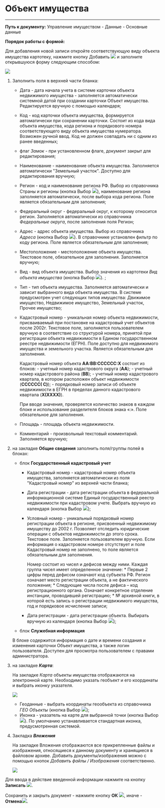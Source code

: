 ﻿# Объект имущества
_________________

**Путь к документу:** Управление имуществом - Данные - Основные данные

**Порядок работы с формой:**

Для добавления новой записи откройте соответствующую виду объекта имущества картотеку, нажмите кнопку Добавить ![](topic:Com.AddFiles.Btn_Add.png) и заполните открывшуюся форму следующим способом:

![](topic:.AddFiles.Screenshot_20168.jpg)

1. Заполнить поля в верхней части бланка: 
    - Дата - дата начала учета в системе карточки объекта недвижимого имущества - заполняется автоматически системной датой при создании карточки Объект имущества. Редактируется вручную с помощью календаря;
    - Код - код карточки объекта имущества, формируется автоматически при сохранении карточки. Состоит из кода вида объекта имущества, кода региона и порядкового номера соответствующего виду объекта имущества нумератора.
    Возможен ручной ввод. Код не должен совпадать ни с одним из ранее введенных;
    - флаг *Замок* - при установленном флаге, документ закрыт для редактирования;
    - Наименование - наименование объекта имущества. Заполняется автоматически "Земельный участок". Доступно для редактирования вручную;
    - Регион - код и наименование региона РФ. Выбор из справочника Страны и регионы (кнопка Выбор ![](topic:Com.AddFiles.Btn_select.png)), наименование региона заполняется автоматически, после выбора кода региона. Поле является обязательным для заполнения;
    - Федеральный округ - федеральный округ, к которому относится регион. Заполняется автоматически из справочника *Федеральные округа*, после заполнения поля Регион;
    - Адрес - адрес объекта имущества. Выбор из справочника *Адреса* (кнопка Выбор ![](topic:Com.AddFiles.Btn_select.png)). В справочнике установлен фильтр по коду региона. Поле является обязательным для заполнения;
    - Местоположение - местоположение объекта имущества. Текстовое поле, обязательное для заполнения. Заполняется вручную;
    - Вид - вид объекта имущества. Выбор значения из картотеки *Вид объекта имущества* (кнопка Выбор ![](topic:Com.AddFiles.Buttons.Btn_select.png)). ;
    - Тип - тип объекта имущества. Заполняется автоматически и зависит выбранного вида объекта имущества. В системе предусмотрен учет следующих типов имущества: Движимое имущество, Недвижимое имущество, Земельный участок, Прочее имущество;
    - Кадастровый номер - уникальная номер объекта недвижимости, присваиваемый при постановке на кадастровый учет объектов после 2002г. Текстовое поле, заполняется пользователем вручную в соответствие со структурой номера,
    принятой при регистрации объекта недвижимости в Едином государственном реестре недвижимости (ЕГРН). Поле доступно для недвижимого имущества и земельного участка. Является обязательным для заполнения.

       Кадастровый номер объекта **AA:BB:CCCCCC:X** состоит из блоков:
          - учетный номер кадастрового округа (**AA**);
          - учетный номер кадастрового района (**BB**);
          - учетный номер кадастрового квартала, в котором расположен объект недвижимости (**CCCCСС( C)**);
          - порядковый номер записи об объекте недвижимости в ЕГРН в пределах данного кадастрового квартала (**X(XXXX)**).

       При вводе значения, проверяется количество знаков в каждом блоке и использование разделителя блоков знака «:». Поле обязательное для заполнения.
    - Площадь - площадь объекта недвижимости.
    - Комментарий - произвольный текстовый комментарий. Заполняется вручную;

2. на закладке **Общие сведения** заполнить поля/группы полей в блоках:

    * блок **Государственный кадастровый учет**

        - Кадастровый номер - кадастровый номер объекта имущества, заполняется автоматически из поля "Кадастровый номер" из верхней части бланка;
        - Дата регистрации - дата регистрации объекта в федеральной информационной системе Единый государственный реестр недвижимости при кадастровом учете. Выбрать вручную из календаря (кнопка Выбор ![](topic:Com.AddFiles.Btn_select.png));
        - Условный номер - уникальный порядковый номер регистрации объекта в регионе, присвоенный недвижимому имуществу до 2002 г. Позволяет отследить юридические операции с объектов недвижимости до этого срока. Текстовое поле. Заполняется пользователем вручную.
        Если информация о кадастровом номере отсутствует и поле Кадастровый номер не заполнено, то поле является обязательным для заполнения.

            Номер состоит из чисел и дефисов между ними. Каждая группа чисел имеет определенное значение:
               * Первые 2 цифры перед дефисом означают код субъекта РФ. Регион означает место регистрации объекта, а не фактического положения;
               * Следующие числа после дефиса – код регистрационного органа. Означает конкретное отделение инстанции, проводившей регистрацию;
               * № архивной книги, в которой есть запись о регистрации недвижимого имущества, год и порядковое исчисление записи;

        - Дата регистрации - дата регистрации объекта. Выбирать вручную из календаря (кнопка Выбор ![](topic:Com.AddFiles.Btn_select.png));


    * блок **Служебная информация**

    В блоке содержится информация о дате и времени создания и изменения карточки Объект имущества, а также логин пользователя. Доступен для просмотра пользователем с правами администратора.

3. на закладке ***Карта***:

    На закладке *Карта* объекты имущества отображаются на электронной карте. Необходимо указать геобъект и его координаты и выбрать иконку указателя.

    ![](topic:.AddFiles.Screenshot_20169.jpg)

    * Геоданные - выбрать координаты геообъекта из справочника *ГЕО Объекты* (кнопка Выбор ![](topic:Com.AddFiles.Buttons.Btn_select.png));
    * Иконка - указатель на карте для выбранной точки (кнопка Выбор ![](topic:Com.AddFiles.Buttons.Btn_select.png)). По умолчанию устанавливается стандартная иконка, предусмотренная системой.

4. Закладка ***Вложения***

    На закладке Вложения отображаются все прикрепленные файлы и изображения, относящиеся к данному документу и хранящиеся в файловом архиве.
    Добавить документы/изображения можно с помощью кнопок *Добавить файлы / Изображения* соответственно.

    ![](topic:.AddFiles.Screenshot_20170.jpg)


Для ввода в действие введенной информации нажмите на кнопку **Записать** ![](topic:Com.AddFiles.Buttons.Btn_Post.png).

Сохранить и закрыть документ - нажмите кнопку **ОК** ![](topic:Com.AddFiles.Buttons.Btn_Ok_grey.png), иначе  -  **Отмена**![](topic:Com.AddFiles.Buttons.BtnCloseCancel.png). 
